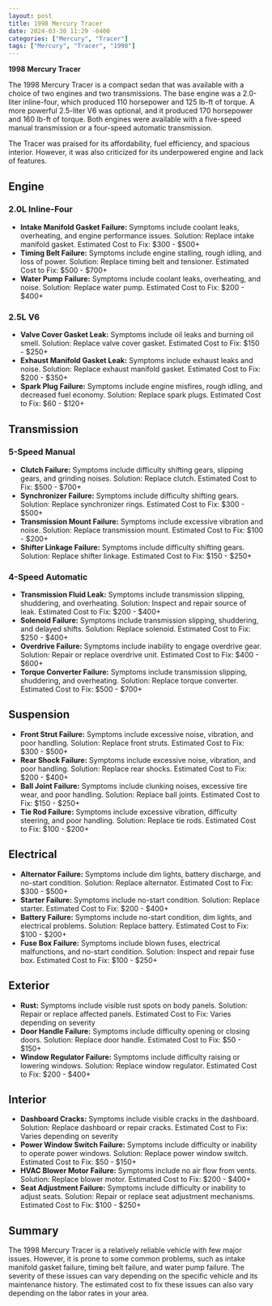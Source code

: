 ```yaml
---
layout: post
title: 1998 Mercury Tracer
date: 2024-03-30 11:29 -0400
categories: ["Mercury", "Tracer"]
tags: ["Mercury", "Tracer", "1998"]
---
```

**1998 Mercury Tracer**

The 1998 Mercury Tracer is a compact sedan that was available with a choice of two engines and two transmissions. The base engine was a 2.0-liter inline-four, which produced 110 horsepower and 125 lb-ft of torque. A more powerful 2.5-liter V6 was optional, and it produced 170 horsepower and 160 lb-ft of torque. Both engines were available with a five-speed manual transmission or a four-speed automatic transmission.

The Tracer was praised for its affordability, fuel efficiency, and spacious interior. However, it was also criticized for its underpowered engine and lack of features.

## **Engine**

### **2.0L Inline-Four**
- **Intake Manifold Gasket Failure:** Symptoms include coolant leaks, overheating, and engine performance issues. Solution: Replace intake manifold gasket. Estimated Cost to Fix: $300 - $500+
- **Timing Belt Failure:** Symptoms include engine stalling, rough idling, and loss of power. Solution: Replace timing belt and tensioner. Estimated Cost to Fix: $500 - $700+
- **Water Pump Failure:** Symptoms include coolant leaks, overheating, and noise. Solution: Replace water pump. Estimated Cost to Fix: $200 - $400+

### **2.5L V6**
- **Valve Cover Gasket Leak:** Symptoms include oil leaks and burning oil smell. Solution: Replace valve cover gasket. Estimated Cost to Fix: $150 - $250+
- **Exhaust Manifold Gasket Leak:** Symptoms include exhaust leaks and noise. Solution: Replace exhaust manifold gasket. Estimated Cost to Fix: $200 - $350+
- **Spark Plug Failure:** Symptoms include engine misfires, rough idling, and decreased fuel economy. Solution: Replace spark plugs. Estimated Cost to Fix: $60 - $120+

## **Transmission**

### **5-Speed Manual**
- **Clutch Failure:** Symptoms include difficulty shifting gears, slipping gears, and grinding noises. Solution: Replace clutch. Estimated Cost to Fix: $500 - $700+
- **Synchronizer Failure:** Symptoms include difficulty shifting gears. Solution: Replace synchronizer rings. Estimated Cost to Fix: $300 - $500+
- **Transmission Mount Failure:** Symptoms include excessive vibration and noise. Solution: Replace transmission mount. Estimated Cost to Fix: $100 - $200+
- **Shifter Linkage Failure:** Symptoms include difficulty shifting gears. Solution: Replace shifter linkage. Estimated Cost to Fix: $150 - $250+

### **4-Speed Automatic**
- **Transmission Fluid Leak:** Symptoms include transmission slipping, shuddering, and overheating. Solution: Inspect and repair source of leak. Estimated Cost to Fix: $200 - $400+
- **Solenoid Failure:** Symptoms include transmission slipping, shuddering, and delayed shifts. Solution: Replace solenoid. Estimated Cost to Fix: $250 - $400+
- **Overdrive Failure:** Symptoms include inability to engage overdrive gear. Solution: Repair or replace overdrive unit. Estimated Cost to Fix: $400 - $600+
- **Torque Converter Failure:** Symptoms include transmission slipping, shuddering, and overheating. Solution: Replace torque converter. Estimated Cost to Fix: $500 - $700+

## **Suspension**

- **Front Strut Failure:** Symptoms include excessive noise, vibration, and poor handling. Solution: Replace front struts. Estimated Cost to Fix: $300 - $500+
- **Rear Shock Failure:** Symptoms include excessive noise, vibration, and poor handling. Solution: Replace rear shocks. Estimated Cost to Fix: $200 - $400+
- **Ball Joint Failure:** Symptoms include clunking noises, excessive tire wear, and poor handling. Solution: Replace ball joints. Estimated Cost to Fix: $150 - $250+
- **Tie Rod Failure:** Symptoms include excessive vibration, difficulty steering, and poor handling. Solution: Replace tie rods. Estimated Cost to Fix: $100 - $200+

## **Electrical**

- **Alternator Failure:** Symptoms include dim lights, battery discharge, and no-start condition. Solution: Replace alternator. Estimated Cost to Fix: $300 - $500+
- **Starter Failure:** Symptoms include no-start condition. Solution: Replace starter. Estimated Cost to Fix: $200 - $400+
- **Battery Failure:** Symptoms include no-start condition, dim lights, and electrical problems. Solution: Replace battery. Estimated Cost to Fix: $100 - $200+
- **Fuse Box Failure:** Symptoms include blown fuses, electrical malfunctions, and no-start condition. Solution: Inspect and repair fuse box. Estimated Cost to Fix: $100 - $250+

## **Exterior**

- **Rust:** Symptoms include visible rust spots on body panels. Solution: Repair or replace affected panels. Estimated Cost to Fix: Varies depending on severity
- **Door Handle Failure:** Symptoms include difficulty opening or closing doors. Solution: Replace door handle. Estimated Cost to Fix: $50 - $150+
- **Window Regulator Failure:** Symptoms include difficulty raising or lowering windows. Solution: Replace window regulator. Estimated Cost to Fix: $200 - $400+

## **Interior**

- **Dashboard Cracks:** Symptoms include visible cracks in the dashboard. Solution: Replace dashboard or repair cracks. Estimated Cost to Fix: Varies depending on severity
- **Power Window Switch Failure:** Symptoms include difficulty or inability to operate power windows. Solution: Replace power window switch. Estimated Cost to Fix: $50 - $150+
- **HVAC Blower Motor Failure:** Symptoms include no air flow from vents. Solution: Replace blower motor. Estimated Cost to Fix: $200 - $400+
- **Seat Adjustment Failure:** Symptoms include difficulty or inability to adjust seats. Solution: Repair or replace seat adjustment mechanisms. Estimated Cost to Fix: $100 - $250+

## **Summary**

The 1998 Mercury Tracer is a relatively reliable vehicle with few major issues. However, it is prone to some common problems, such as intake manifold gasket failure, timing belt failure, and water pump failure. The severity of these issues can vary depending on the specific vehicle and its maintenance history. The estimated cost to fix these issues can also vary depending on the labor rates in your area.
